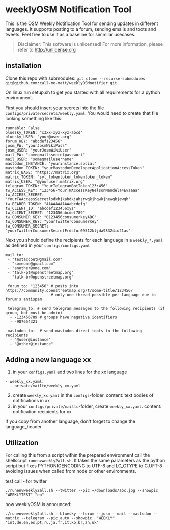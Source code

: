 

# weeklyOSM Notification Tool
This is the OSM Weekly Notification Tool for sending updates in different languages. It supports posting to a forum,
sending emails and toots and tweets. Feel free to use it as a baseline for simmilar usecases.


> Disclaimer:
> This software is unlicensed! For more information, please refer to <http://unlicense.org>

## installation

Clone this repo with submodules: `git clone --recurse-submodules git@github.com:call-me-matt/weeklyOSMnotifier.git`

On linux run setup.sh to get you started with all requirements for a python environment. 

First you should insert your secrets into the file `configs/private/secrets/weekly.yaml`.
You would need to create that file looking something like this:

```
runnable: False
bluesky_TOKEN: "x3xx-xyz-xyz-abcd"
bluesky_USER: "your@user.org"
forum_KEY: "abcdef123456"
josm_PW: "yourJosmWikiPass"
josm_USER: "yourJosmWikiUser"
mail_PW: "somegmailssecretpasswort"
mail_USER: "somegmailusername"
mastodon_INSTANCE: "yourinstance.social"
mastodon_TOKEN: "yourMastodonDeveloperApplicationAccessToken"
matrix_BASE: "https://matrix.org"
matrix_TOKEN: "syt_tokentoken_tokentoken_token"
matrix_USER: "@youruser:matrix.org"
telegram_TOKEN: "YourTelegramBotToken123:456"
tw_ACCESS_KEY: "123456-YourTWAccessKeyNelsonMandela4Evaaaa"
tw_ACCESS_SECRET: "YourTWAccessSecretlsdkhjkahdkjahsrwqkjhqwkjhewqkjewqh"
tw_BEARER_TOKEN: "AAAAAAAAAAabcdefg"
tw_CLIENT_ID: "abcdef123456xyz"
tw_CLIENT_SECRET: "123456abcdef789"
tw_CONSUMER_KEY: "0123456consumerkeyABC"
tw_CONSUMER_KEY: "yourTwitterConsumerKey"
tw_CONSUMER_SECRET: "yourTwitterConsumerSecretFrdsfor09512kljda98324iu21as"
```

Next you should define the recipients for each language in a `weekly_*.yaml` as defined in your `configs/configs.yaml`

```
mail_to: 
 - "testaccout@gmail.com"
 - "someone@gmail.com"
 - "another@one.com"
 - "talk-pt@openstreetmap.org"
 - "talk-br@openstreetmap.org"

 forum_to: "123456" # posts into https://community.openstreetmap.org/t/some-title/123456/
                    # only one thread possible per language due to forum's antispam

 telegram_to: # send telegram messages to the following recipients (if group, bot must be admin)
  - -123456789 # groups have negative identifiers
  - -987654321
 
 mastodon_to:  # send mastodon direct toots to the following recipients
  - "@user@instance"
  - "@other@instance"

```
## Adding a new language xx 

1. in your `configs.yaml` add two lines for the xx language
```
- weekly_xx.yaml:
  - private/mailto/weekly_xx.yaml
```
2. create `weekly_xx.yaml` in the `configs`-folder. content: text bodies of notifications in xx
3. in your `configs/private/mailto`-folder, create `weekly_xx.yaml`. content: notification recipients for xx

If you copy from another language, don't forget to change the language_header

## Utilization

For calling this from a script within the prepared environment call the shellscript `runenvweekly2all.sh`.
It takes the same parameters as the python script but fixes PYTHONIOENCODING to UTF-8 and LC_CTYPE to C.UFT-8 avoiding issues when called from node or other environments.


test call - for twitter
```
./runenvweekly2all.sh --twitter --pic ~/downloads/abc.jpg --showpic  "WEEKLYTEST" "en"
```

how weeklyOSM is announced:
```
./runenvweekly2all.sh --bluesky --forum --josm --mail --mastodon --matrix --telegram --pic auto --showpic  "WEEKLY" "int,de,en,es,pt,ru,ja,fr,it,ko,br,zh,uk"
```
